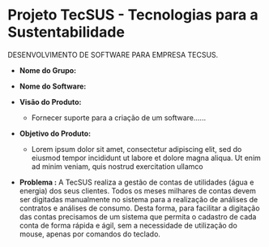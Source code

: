 # Projeto TecSUS - Tecnologias para a Sustentabilidade

DESENVOLVIMENTO DE SOFTWARE PARA EMPRESA TECSUS.

- **Nome do Grupo:** 
- **Nome do Software:** 
- **Visão do Produto:** 
   - Fornecer suporte para a criação de um software......
  
  
 - **Objetivo do Produto:** 
   - Lorem ipsum dolor sit amet, consectetur adipiscing elit, sed do eiusmod tempor incididunt ut labore et dolore magna aliqua. Ut enim ad minim veniam, quis nostrud exercitation ullamco
  
- **Problema :** A TecSUS realiza a gestão de contas de utilidades (água e energia) dos seus clientes. Todos os meses milhares de contas devem ser digitadas manualmente no sistema para a realização de análises de contratos e análises de consumo.
Desta forma, para facilitar a digitação das contas precisamos de um sistema que permita o cadastro de cada conta de forma rápida e ágil, sem a necessidade de utilização do mouse, apenas por comandos do teclado.
<!--stackedit_data:
eyJoaXN0b3J5IjpbNTA5ODAwOTk5LC0xMjAzNDQxODk2XX0=
-->